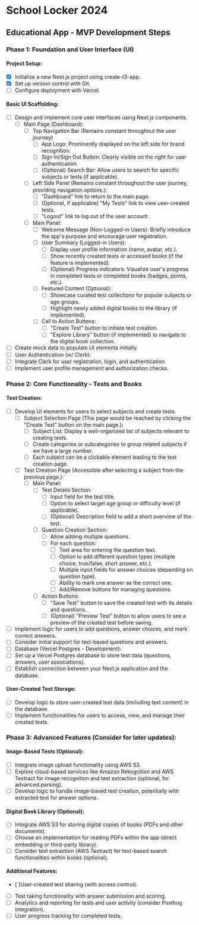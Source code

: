 # School Locker 2024

## Educational App - MVP Development Steps

### Phase 1: Foundation and User Interface (UI)

#### Project Setup:

- [x] Initialize a new Next.js project using create-t3-app.
- [x] Set up version control with Git.
- [ ] Configure deployment with Vercel.

#### Basic UI Scaffolding:

- [ ] Design and implement core user interfaces using Next.js components.
  - [ ] Main Page (Dashboard):
    - [ ] Top Navigation Bar (Remains constant throughout the user journey)
      - [ ] App Logo: Prominently displayed on the left side for brand recognition.
      - [ ] Sign In/Sign Out Button: Clearly visible on the right for user authentication.
      - [ ] (Optional) Search Bar: Allow users to search for specific subjects or tests (if applicable).
    - [ ] Left Side Panel (Remains constant throughout the user journey, providing navigation options.):
      - [ ] "Dashboard" link to return to the main page.
      - [ ] (Optional, if applicable) "My Tests" link to view user-created tests.
      - [ ] "Logout" link to log out of the user account.
    - [ ] Main Panel:
      - [ ] Welcome Message (Non-Logged-in Users): Briefly introduce the app's purpose and encourage user registration.
      - [ ] User Summary (Logged-in Users):
        - [ ] Display user profile information (name, avatar, etc.).
        - [ ] Show recently created tests or accessed books (if the feature is implemented).
        - [ ] (Optional) Progress indicators: Visualize user's progress in completed tests or completed books (badges, points, etc.).
      - [ ] Featured Content (Optional):
        - [ ] Showcase curated test collections for popular subjects or age groups.
        - [ ] Highlight newly added digital books to the library (if implemented).
      - [ ] Call to Action Buttons:
        - [ ] "Create Test" button to initiate test creation.
        - [ ] "Explore Library" button (if implemented) to navigate to the digital book collection.
- [ ] Create mock data to populate UI elements initially.
- [ ] User Authentication (w/ Clerk):
- [ ] Integrate Clerk for user registration, login, and authentication.
- [ ] Implement user profile management and authorization checks.

### Phase 2: Core Functionality - Tests and Books

#### Test Creation:

- [ ] Develop UI elements for users to select subjects and create tests.
  - [ ] Subject Selection Page (This page would be reached by clicking the "Create Test" button on the main page.):
    - [ ] Subject List: Display a well-organized list of subjects relevant to creating tests.
    - [ ] Create categories or subcategories to group related subjects if we have a large number.
    - [ ] Each subject can be a clickable element leading to the test creation page.
  - [ ] Test Creation Page (Accessible after selecting a subject from the previous page.):
    - [ ] Main Panel:
      - [ ] Test Details Section:
        - [ ] Input field for the test title.
        - [ ] Option to select target age group or difficulty level (if applicable).
        - [ ] (Optional) Description field to add a short overview of the test.
      - [ ] Question Creation Section:
        - [ ] Allow adding multiple questions.
        - [ ] For each question:
          - [ ] Text area for entering the question text.
          - [ ] Option to add different question types (multiple choice, true/false, short answer, etc.).
          - [ ] Multiple input fields for answer choices (depending on question type).
          - [ ] Ability to mark one answer as the correct one.
          - [ ] Add/Remove buttons for managing questions.
      - [ ] Action Buttons:
        - [ ] "Save Test" button to save the created test with its details and questions.
        - [ ] (Optional) "Preview Test" button to allow users to see a preview of the created test before saving.
- [ ] Implement logic for users to add questions, answer choices, and mark correct answers.
- [ ] Consider initial support for text-based questions and answers.
- [ ] Database (Vercel Postgres - Development):
- [ ] Set up a Vercel Postgres database to store test data (questions, answers, user associations).
- [ ] Establish connection between your Next.js application and the database.

#### User-Created Test Storage:

- [ ] Develop logic to store user-created test data (including text content) in the database.
- [ ] Implement functionalities for users to access, view, and manage their created tests.

### Phase 3: Advanced Features (Consider for later updates):

#### Image-Based Tests (Optional):

- [ ] Integrate image upload functionality using AWS S3.
- [ ] Explore cloud-based services like Amazon Rekognition and AWS Textract for image recognition and text extraction (optional, for advanced parsing).
- [ ] Develop logic to handle image-based test creation, potentially with extracted text for answer options.

#### Digital Book Library (Optional):

- [ ] Integrate AWS S3 for storing digital copies of books (PDFs and other documents).
- [ ] Choose an implementation for reading PDFs within the app (direct embedding or third-party library).
- [ ] Consider text extraction (AWS Textract) for text-based search functionalities within books (optional).

#### Additional Features:

- [ ]User-created test sharing (with access control).
- [ ] Test taking functionality with answer submission and scoring.
- [ ] Analytics and reporting for tests and user activity (consider Posthog integration).
- [ ] User progress tracking for completed tests.
